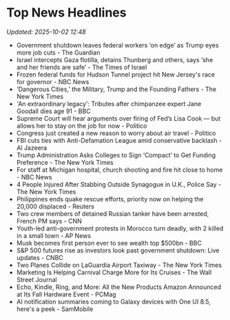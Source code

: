# Top News Headlines

_Updated: 2025-10-02 12:48_

- Government shutdown leaves federal workers ‘on edge’ as Trump eyes more job cuts - The Guardian
- Israel intercepts Gaza flotilla, detains Thunberg and others, says ‘she and her friends are safe’ - The Times of Israel
- Frozen federal funds for Hudson Tunnel project hit New Jersey's race for governor - NBC News
- ‘Dangerous Cities,’ the Military, Trump and the Founding Fathers - The New York Times
- 'An extraordinary legacy': Tributes after chimpanzee expert Jane Goodall dies age 91 - BBC
- Supreme Court will hear arguments over firing of Fed’s Lisa Cook — but allows her to stay on the job for now - Politico
- Congress just created a new reason to worry about air travel - Politico
- FBI cuts ties with Anti-Defamation League amid conservative backlash - Al Jazeera
- Trump Administration Asks Colleges to Sign ‘Compact’ to Get Funding Preference - The New York Times
- For staff at Michigan hospital, church shooting and fire hit close to home - NBC News
- 4 People Injured After Stabbing Outside Synagogue in U.K., Police Say - The New York Times
- Philippines ends quake rescue efforts, priority now on helping the 20,000 displaced - Reuters
- Two crew members of detained Russian tanker have been arrested, French PM says - CNN
- Youth-led anti-government protests in Morocco turn deadly, with 2 killed in a small town - AP News
- Musk becomes first person ever to see wealth top $500bn - BBC
- S&P 500 futures rise as investors look past government shutdown: Live updates - CNBC
- Two Planes Collide on LaGuardia Airport Taxiway - The New York Times
- Marketing Is Helping Carnival Charge More for Its Cruises - The Wall Street Journal
- Echo, Kindle, Ring, and More: All the New Products Amazon Announced at Its Fall Hardware Event - PCMag
- AI notification summaries coming to Galaxy devices with One UI 8.5, here's a peek - SamMobile